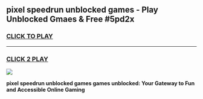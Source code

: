 
## pixel speedrun unblocked games - Play Unblocked Gmaes & Free #5pd2x
<h3>
<a href="https://news.freeplayer.one?title=pixel_speedrun_unblocked_games&ref=03M">CLICK TO PLAY</a></h3>
<hr>

<h3>
<a href="https://news.freeplayer.one?title=pixel_speedrun_unblocked_games&ref=03M">CLICK 2 PLAY</a>
  
</h3>

<a href="https://news.freeplayer.one?title=pixel_speedrun_unblocked_games&ref=03M"><img src="https://clearcache.store/games.png"></a>


**pixel speedrun unblocked games games unblocked: Your Gateway to Fun and Accessible Online Gaming**
